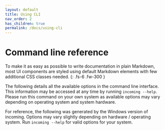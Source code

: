 ```yaml
---
layout: default
title: Using CLI
nav_order: 2
has_children: true
permalink: /docs/using-cli
---
```


# Command line reference

To make it as easy as possible to write documentation in plain Markdown, most UI components are styled using default Markdown elements with few additional CSS classes needed.
{: .fs-6 .fw-300 }

The following details all the available options in the command line interface. This information may be accessed at any time by running `incoming --help`. Please run this command on your own system as available options may vary depending on operating system and system hardware.

For reference, the following was generated by the Windows version of incoming. Options may vary slightly depending on hardware / operating system. Run `incoming --help` for valid options for your system.
